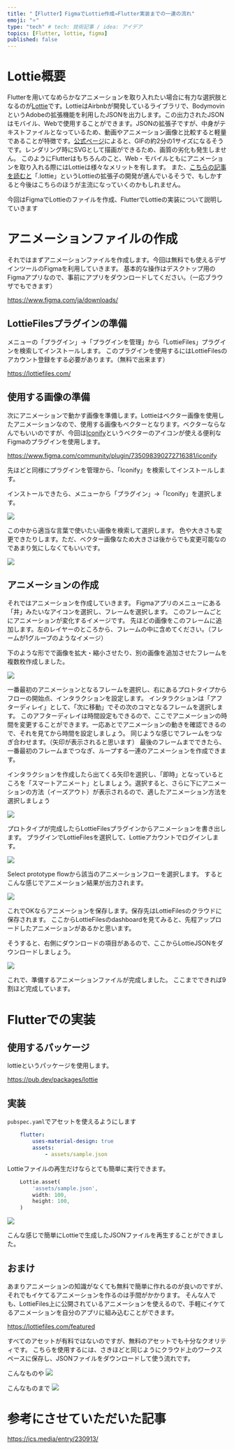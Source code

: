 ```yaml
---
title: "【Flutter】FigmaでLottie作成→Flutter実装までの一連の流れ"
emoji: "⭐️"
type: "tech" # tech: 技術記事 / idea: アイデア
topics: [Flutter, lottie, figma]
published: false
---
```


# Lottie概要
Flutterを用いてなめらかなアニメーションを取り入れたい場合に有力な選択肢となるのが[Lottie](https://airbnb.design/lottie/)です。LottieはAirbnbが開発しているライブラリで、BodymovinというAdobeの拡張機能を利用したJSONを出力します。この出力されたJSONはモバイル、Webで使用することができます。JSONの拡張子ですが、中身がテキストファイルとなっているため、動画やアニメーション画像と比較すると軽量であることが特徴です。[公式ページ](https://airbnb.io/lottie/#/)によると、GIFの約2分の1サイズになるそうです。レンダリング時にSVGとして描画ができるため、画質の劣化も発生しません。
このようにFlutterはもちろんのこと、Web・モバイルともにアニメーションを取り入れる際にはLottieは様々なメリットを有します。
また、[こちらの記事を読むと](https://ics.media/entry/230913/)「.lottie」というLottieの拡張子の開発が進んでいるそうで、もしかすると今後はこちらのほうが主流になっていくのかもしれません。

今回はFigmaでLottieのファイルを作成、FlutterでLottieの実装について説明していきます

# アニメーションファイルの作成
それではまずアニメーションファイルを作成します。今回は無料でも使えるデザインツールのFigmaを利用していきます。
基本的な操作はデスクトップ用のFigmaアプリなので、事前にアプリをダウンロードしてください。（一応ブラウザでもできます）

https://www.figma.com/ja/downloads/

## LottieFilesプラグインの準備
メニューの「プラグイン」→「プラグインを管理」から「LottieFiles」プラグインを検索してインストールします。
このプラグインを使用するにはLottieFilesのアカウント登録をする必要があります。（無料で出来ます）

https://lottiefiles.com/

## 使用する画像の準備
次にアニメーションで動かす画像を準備します。Lottieはベクター画像を使用したアニメーションなので、使用する画像もベクターとなります。ベクターならなんでもいいのですが、今回は[Iconify](https://www.figma.com/community/plugin/735098390272716381/iconify)というベクターのアイコンが使える便利なFigmaのプラグインを使用します。

https://www.figma.com/community/plugin/735098390272716381/iconify

先ほどと同様にプラグインを管理から、「Iconify」を検索してインストールします。

インストールできたら、メニューから「プラグイン」→「Iconify」を選択します。

![](/images/flutter-lottie/image1.png)

この中から適当な言葉で使いたい画像を検索して選択します。
色や大きさも変更できたりします。ただ、ベクター画像なため大きさは後からでも変更可能なのであまり気にしなくてもいいです。

![](/images/flutter-lottie/image2.png)

## アニメーションの作成
それではアニメーションを作成していきます。
Figmaアプリのメニューにある「井」みたいなアイコンを選択し、フレームを選択します。
このフレームごとにアニメーションが変化するイメージです。
先ほどの画像をこのフレームに追加します。左のレイヤーのところから、フレームの中に含めてください。（フレームが1グループのようなイメージ）

下のような形でで画像を拡大・縮小させたり、別の画像を追加させたフレームを複数枚作成しました。

![](/images/flutter-lottie/image3.png)

一番最初のアニメーションとなるフレームを選択し、右にあるプロトタイプからフローの開始点、インタラクションを設定します。
インタラクションは「アフターディレイ」として、「次に移動」でその次のコマとなるフレームを選択します。
このアフターディレイは時間設定もできるので、ここでアニメーションの時間を変更することができます。一応あとでアニメーションの動きを確認できるので、それを見てから時間を設定しましょう。
同じような感じでフレームをつなぎ合わせます。（矢印が表示されると思います）
最後のフレームまでできたら、一番最初のフレームまでつなぎ、ループする一連のアニメーションを作成できます。

インタラクションを作成したら出てくる矢印を選択し、「即時」となっているところを「スマートアニメート」としましょう。選択すると、さらに下にアニメーションの方法（イーズアウト）が表示されるので、適したアニメーション方法を選択しましょう

![](/images/flutter-lottie/image7.png)

プロトタイプが完成したらLottieFilesプラグインからアニメーションを書き出します。
プラグインでLottieFilesを選択して、Lottieアカウントでログインします。

![](/images/flutter-lottie/image4.png)

Select prototype flowから該当のアニメーションフローを選択します。
するとこんな感じでアニメーション結果が出力されます。

![](/images/flutter-lottie/lottie.gif)

これでOKならアニメーションを保存します。保存先はLottieFilesのクラウドに保存されます。
ここからLottieFilesのdashboardを見てみると、先程アップロードしたアニメーションがあるかと思います。

そうすると、右側にダウンロードの項目があるので、ここからLottieJSONをダウンロードしましょう。

![](/images/flutter-lottie/image5.png)

これで、準備するアニメーションファイルが完成しました。
ここまでできれば9割ほど完成しています。

# Flutterでの実装
## 使用するパッケージ
lottieというパッケージを使用します。

https://pub.dev/packages/lottie

## 実装
`pubspec.yaml`でアセットを使えるようにします

```yaml:pubspec.yaml
    flutter:
        uses-material-design: true
        assets:
            - assets/sample.json
```

Lottieファイルの再生だけならとても簡単に実行できます。

```dart:main.dart
    Lottie.asset(
        'assets/sample.json',
        width: 100,
        height: 100,
    )
```
![](/images/flutter-lottie/simulator.gif)

こんな感じで簡単にLottieで生成したJSONファイルを再生することができました。

## おまけ
あまりアニメーションの知識がなくても無料で簡単に作れるのが良いのですが、それでもイケてるアニメーションを作るのは手間がかかります。
そんな人でも、LottieFiles上に公開されているアニメーションを使えるので、手軽にイケてるアニメーションを自分のアプリに組み込むことができます。

https://lottiefiles.com/featured

すべてのアセットが有料ではないのですが、無料のアセットでも十分なクオリティです。
こちらを使用するには、さきほどと同じようにクラウド上のワークスペースに保存し、JSONファイルをダウンロードして使う流れです。

こんなものや
![](/images/flutter-lottie/sample1.gif)

こんなものまで
![](/images/flutter-lottie/sample2.gif)

# 参考にさせていただいた記事

https://ics.media/entry/230913/

